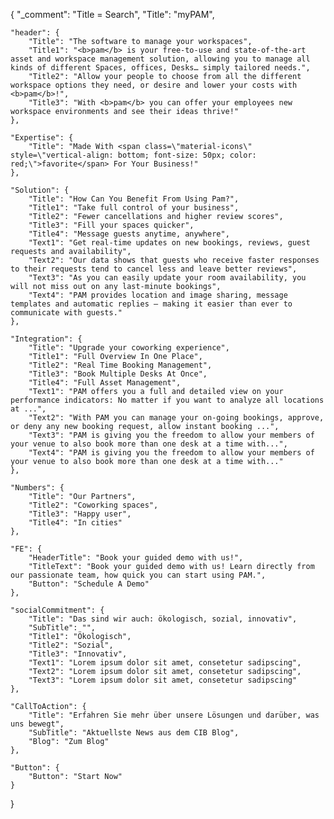 {
	"_comment": "Title = Search", 
    "Title": "myPAM",

	"header": {
		"Title": "The software to manage your workspaces",
		"Title1": "<b>pam</b> is your free-to-use and state-of-the-art asset and workspace management solution, allowing you to manage all kinds of different Spaces, offices, Desks… simply tailored needs.",
		"Title2": "Allow your people to choose from all the different workspace options they need, or desire and lower your costs with <b>pam</b>!",
		"Title3": "With <b>pam</b> you can offer your employees new workspace environments and see their ideas thrive!"
	},

	"Expertise": {
		"Title": "Made With <span class=\"material-icons\" style=\"vertical-align: bottom; font-size: 50px; color: red;\">favorite</span> For Your Business!"
	},

	"Solution": {
		"Title": "How Can You Benefit From Using Pam?",
		"Title1": "Take full control of your business",
		"Title2": "Fewer cancellations and higher review scores",
		"Title3": "Fill your spaces quicker",
		"Title4": "Message guests anytime, anywhere",
		"Text1": "Get real-time updates on new bookings, reviews, guest requests and availability",
		"Text2": "Our data shows that guests who receive faster responses to their requests tend to cancel less and leave better reviews",
		"Text3": "As you can easily update your room availability, you will not miss out on any last-minute bookings",
		"Text4": "PAM provides location and image sharing, message templates and automatic replies – making it easier than ever to communicate with guests."
	},

	"Integration": {
		"Title": "Upgrade your coworking experience",
		"Title1": "Full Overview In One Place",
		"Title2": "Real Time Booking Management",
		"Title3": "Book Multiple Desks At Once",
		"Title4": "Full Asset Management",
		"Text1": "PAM offers you a full and detailed view on your performance indicators: No matter if you want to analyze all locations at ...",
		"Text2": "With PAM you can manage your on-going bookings, approve, or deny any new booking request, allow instant booking ...",
		"Text3": "PAM is giving you the freedom to allow your members of your venue to also book more than one desk at a time with...",
		"Text4": "PAM is giving you the freedom to allow your members of your venue to also book more than one desk at a time with..."
	},

	"Numbers": {
		"Title": "Our Partners",
		"Title2": "Coworking spaces",
		"Title3": "Happy user",
		"Title4": "In cities"
	},

	"FE": {
		"HeaderTitle": "Book your guided demo with us!",
		"TitleText": "Book your guided demo with us! Learn directly from our passionate team, how quick you can start using PAM.",
		"Button": "Schedule A Demo"
	},

	"socialCommitment": {
		"Title": "Das sind wir auch: ökologisch, sozial, innovativ",
		"SubTitle": "",
		"Title1": "Ökologisch",
		"Title2": "Sozial",
		"Title3": "Innovativ",
		"Text1": "Lorem ipsum dolor sit amet, consetetur sadipscing",
		"Text2": "Lorem ipsum dolor sit amet, consetetur sadipscing",
		"Text3": "Lorem ipsum dolor sit amet, consetetur sadipscing"
	},

	"CallToAction": {
		"Title": "Erfahren Sie mehr über unsere Lösungen und darüber, was uns bewegt",
		"SubTitle": "Aktuellste News aus dem CIB Blog",
		"Blog": "Zum Blog"
	},

	"Button": {
		"Button": "Start Now"
	}
}

